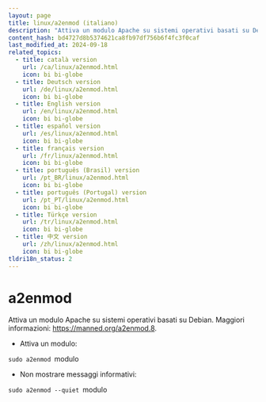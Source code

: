 ```yaml
---
layout: page
title: linux/a2enmod (italiano)
description: "Attiva un modulo Apache su sistemi operativi basati su Debian."
content_hash: bd4727d8b5374621ca8fb97df756b6f4fc3f0caf
last_modified_at: 2024-09-18
related_topics:
  - title: català version
    url: /ca/linux/a2enmod.html
    icon: bi bi-globe
  - title: Deutsch version
    url: /de/linux/a2enmod.html
    icon: bi bi-globe
  - title: English version
    url: /en/linux/a2enmod.html
    icon: bi bi-globe
  - title: español version
    url: /es/linux/a2enmod.html
    icon: bi bi-globe
  - title: français version
    url: /fr/linux/a2enmod.html
    icon: bi bi-globe
  - title: português (Brasil) version
    url: /pt_BR/linux/a2enmod.html
    icon: bi bi-globe
  - title: português (Portugal) version
    url: /pt_PT/linux/a2enmod.html
    icon: bi bi-globe
  - title: Türkçe version
    url: /tr/linux/a2enmod.html
    icon: bi bi-globe
  - title: 中文 version
    url: /zh/linux/a2enmod.html
    icon: bi bi-globe
tldri18n_status: 2
---
```

# a2enmod

Attiva un modulo Apache su sistemi operativi basati su Debian.
Maggiori informazioni: <https://manned.org/a2enmod.8>.

- Attiva un modulo:

`sudo a2enmod `<span class="tldr-var badge badge-pill bg-dark-lm bg-white-dm text-white-lm text-dark-dm font-weight-bold">modulo</span>

- Non mostrare messaggi informativi:

`sudo a2enmod --quiet `<span class="tldr-var badge badge-pill bg-dark-lm bg-white-dm text-white-lm text-dark-dm font-weight-bold">modulo</span>

